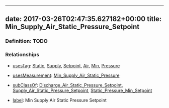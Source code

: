 
---
date: 2017-03-26T02:47:35.627182+00:00
title: Min_Supply_Air_Static_Pressure_Setpoint
---
### Definition: TODO

### Relationships

* [usesTag](https://brickschema.org/schema/1.0/BrickFrame#usesTag): [Static](https://brickschema.org/schema/1.0/BrickTag#Static), [Supply](https://brickschema.org/schema/1.0/BrickTag#Supply), [Setpoint](https://brickschema.org/schema/1.0/BrickTag#Setpoint), [Air](https://brickschema.org/schema/1.0/BrickTag#Air), [Min](https://brickschema.org/schema/1.0/BrickTag#Min), [Pressure](https://brickschema.org/schema/1.0/BrickTag#Pressure)

* [usesMeasurement](https://brickschema.org/schema/1.0/BrickFrame#usesMeasurement): [Min_Supply_Air_Static_Pressure](https://brickschema.org/schema/1.0/Brick#Min_Supply_Air_Static_Pressure)

* [subClassOf](http://www.w3.org/2000/01/rdf-schema#subClassOf): [Discharge_Air_Static_Pressure_Setpoint](https://brickschema.org/schema/1.0/Brick#Discharge_Air_Static_Pressure_Setpoint), [Supply_Air_Static_Pressure_Setpoint](https://brickschema.org/schema/1.0/Brick#Supply_Air_Static_Pressure_Setpoint), [Static_Pressure_Min_Setpoint](https://brickschema.org/schema/1.0/Brick#Static_Pressure_Min_Setpoint)

* [label](http://www.w3.org/2000/01/rdf-schema#label): Min Supply Air Static Pressure Setpoint
